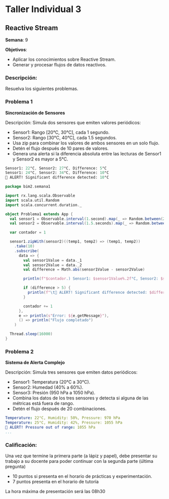 # Taller Individual  3
## Reactive Stream

**Semana**: 9

**Objetivos**:

- Aplicar los conocimientos sobre Reactive Stream.
- Generar y procesar flujos de datos reactivos.

### Descripción:

Resuelva los siguientes problemas.

### Problema 1
**Sincronización de Sensores**

Descripción: Simula dos sensores que emiten valores periódicos:

- Sensor1: Rango [20°C, 30°C], cada 1 segundo.
- Sensor2: Rango [30°C, 40°C], cada 1.5 segundos.
- Usa zip para combinar los valores de ambos sensores en un solo flujo.
- Detén el flujo después de 10 pares de valores.
- Genera una alerta si la diferencia absoluta entre las lecturas de Sensor1 y Sensor2 es mayor a 5°C.
  

```mathematica
Sensor1: 22°C, Sensor2: 27°C, Difference: 5°C
Sensor1: 24°C, Sensor2: 34°C, Difference: 10°C
🚨 ALERT! Significant difference detected: 10°C
```

```scala
package bim2.semana1

import rx.lang.scala.Observable
import scala.util.Random
import scala.concurrent.duration._

object Problema1 extends App {
  val sensor1 = Observable.interval(1.second).map(_ => Random.between(20.0, 30.0))
  val sensor2 = Observable.interval(1.5.seconds).map(_ => Random.between(30.0, 40.0))

  var contador = 1

  sensor1.zipWith(sensor2)((temp1, temp2) => (temp1, temp2))
    .take(10)
    .subscribe(
      data => {
        val sensor1Value = data._1
        val sensor2Value = data._2
        val difference = Math.abs(sensor1Value - sensor2Value)

        println(f"$contador.) Sensor1: $sensor1Value%.2f°C, Sensor2: $sensor2Value%.2f°C, Difference: $difference%.2f°C")

        if (difference > 5) {
          println(f"\t🚨 ALERT! Significant difference detected: $difference%.2f°C")
        }

        contador += 1
      },
      e => println(s"Error: ${e.getMessage}"),
      () => println("Flujo completado")
    )

  Thread.sleep(16000)
}

```

### Problema 2
**Sistema de Alerta Complejo**

Descripción: Simula tres sensores que emiten datos periódicos:

- Sensor1: Temperatura (20°C a 30°C).
- Sensor2: Humedad (40% a 60%).
- Sensor3: Presión (950 hPa a 1050 hPa).
- Combina los datos de los tres sensores y detecta si alguna de las métricas está fuera de rango.
- Detén el flujo después de 20 combinaciones.

```yaml
Temperature: 22°C, Humidity: 50%, Pressure: 970 hPa
Temperature: 25°C, Humidity: 42%, Pressure: 1055 hPa
🚨 ALERT! Pressure out of range: 1055 hPa
...
```

### Calificación:

Una vez que termine la primera parte (a lápiz y papel), debe presentar su trabajo a su docente para poder continuar con la segunda parte (última pregunta)

- 10 puntos si presenta en el horario de prácticas y experimentación.
- 7 puntos presenta en el horario de tutoría

La hora máxima de presentación será las 08h30
